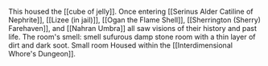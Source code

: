 This housed the [[cube of jelly]]. Once entering [[Serinus Alder Catiline of Nephrite]], [[Lizee (in jail)]], [[Ogan the Flame Shell]], [[Sherrington (Sherry) Farehaven]], and [[Nahran Umbra]] all saw visions of their history and past life. The room's smell: smell sufurous damp stone room with a thin layer of dirt and dark soot. Small room
Housed within the [[Interdimensional Whore's Dungeon]]. 